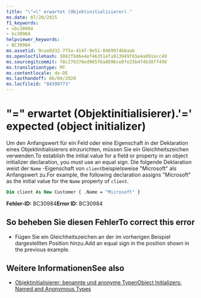 ```yaml
---
title: "\"=\" erwartet (Objektinitialisierer)."
ms.date: 07/20/2015
f1_keywords:
- vbc30984
- bc30984
helpviewer_keywords:
- BC30984
ms.assetid: 9cae8d32-775a-414f-9e51-0469974b6aab
ms.openlocfilehash: 5082fb86e4ef463514fa913949f65e4a091ecc49
ms.sourcegitcommit: f8c270376ed905f6a8896ce0fe25b4f4b38ff498
ms.translationtype: MT
ms.contentlocale: de-DE
ms.lasthandoff: 06/04/2020
ms.locfileid: "84399773"
---
```

# <a name="-expected-object-initializer"></a><span data-ttu-id="c198c-102">"=" erwartet (Objektinitialisierer).</span><span class="sxs-lookup"><span data-stu-id="c198c-102">'=' expected (object initializer)</span></span>
<span data-ttu-id="c198c-103">Um den Anfangswert für ein Feld oder eine Eigenschaft in der Deklaration eines Objektinitialisierers einzurichten, müssen Sie ein Gleichheitszeichen verwenden.</span><span class="sxs-lookup"><span data-stu-id="c198c-103">To establish the initial value for a field or property in an object initializer declaration, you must use an equal sign.</span></span> <span data-ttu-id="c198c-104">Die folgende Deklaration weist der `Name` -Eigenschaft von `client`beispielsweise "Microsoft" als Anfangswert zu.</span><span class="sxs-lookup"><span data-stu-id="c198c-104">For example, the following declaration assigns "Microsoft" as the initial value for the `Name` property of `client`.</span></span>  
  
```vb  
Dim client As New Customer { .Name = "Microsoft" }  
```  
  
 <span data-ttu-id="c198c-105">**Fehler-ID:** BC30984</span><span class="sxs-lookup"><span data-stu-id="c198c-105">**Error ID:** BC30984</span></span>  
  
## <a name="to-correct-this-error"></a><span data-ttu-id="c198c-106">So beheben Sie diesen Fehler</span><span class="sxs-lookup"><span data-stu-id="c198c-106">To correct this error</span></span>  
  
- <span data-ttu-id="c198c-107">Fügen Sie ein Gleichheitszeichen an der im vorherigen Beispiel dargestellten Position hinzu.</span><span class="sxs-lookup"><span data-stu-id="c198c-107">Add an equal sign in the position shown in the previous example.</span></span>  
  
## <a name="see-also"></a><span data-ttu-id="c198c-108">Weitere Informationen</span><span class="sxs-lookup"><span data-stu-id="c198c-108">See also</span></span>

- [<span data-ttu-id="c198c-109">Objektinitialisierer: benannte und anonyme Typen</span><span class="sxs-lookup"><span data-stu-id="c198c-109">Object Initializers: Named and Anonymous Types</span></span>](../programming-guide/language-features/objects-and-classes/object-initializers-named-and-anonymous-types.md)
